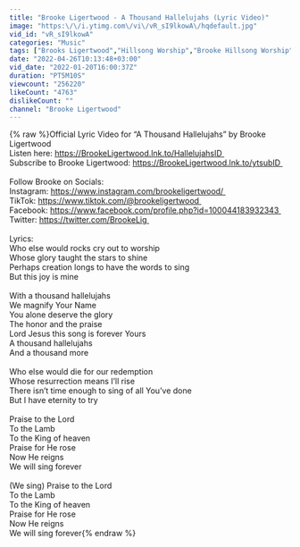 ```yaml
---
title: "Brooke Ligertwood - A Thousand Hallelujahs (Lyric Video)"
image: "https:\/\/i.ytimg.com\/vi\/vR_sI9lkowA\/hqdefault.jpg"
vid_id: "vR_sI9lkowA"
categories: "Music"
tags: ["Brooks Ligertwood","Hillsong Worship","Brooke Hillsong Worship"]
date: "2022-04-26T10:13:48+03:00"
vid_date: "2022-01-20T16:00:37Z"
duration: "PT5M10S"
viewcount: "256220"
likeCount: "4763"
dislikeCount: ""
channel: "Brooke Ligertwood"
---
```

{% raw %}Official Lyric Video for “A Thousand Hallelujahs” by Brooke Ligertwood<br />Listen here: <a rel="nofollow" target="blank" href="https://BrookeLigertwood.lnk.to/HallelujahsID ">https://BrookeLigertwood.lnk.to/HallelujahsID </a><br />Subscribe to Brooke Ligertwood: <a rel="nofollow" target="blank" href="https://BrookeLigertwood.lnk.to/ytsubID ">https://BrookeLigertwood.lnk.to/ytsubID </a><br /><br />Follow Brooke on Socials:<br />Instagram: <a rel="nofollow" target="blank" href="https://www.instagram.com/brookeligertwood/ ">https://www.instagram.com/brookeligertwood/ </a><br />TikTok: <a rel="nofollow" target="blank" href="https://www.tiktok.com/@brookeligertwood ">https://www.tiktok.com/@brookeligertwood </a><br />Facebook: <a rel="nofollow" target="blank" href="https://www.facebook.com/profile.php?id=100044183932343 ">https://www.facebook.com/profile.php?id=100044183932343 </a><br />Twitter: <a rel="nofollow" target="blank" href="https://twitter.com/BrookeLig ">https://twitter.com/BrookeLig </a><br /><br />Lyrics:<br />Who else would rocks cry out to worship<br />Whose glory taught the stars to shine<br />Perhaps creation longs to have the words to sing<br />But this joy is mine<br /> <br />With a thousand hallelujahs<br />We magnify Your Name<br />You alone deserve the glory<br />The honor and the praise<br />Lord Jesus this song is forever Yours<br />A thousand hallelujahs<br />And a thousand more<br /> <br />Who else would die for our redemption<br />Whose resurrection means I’ll rise<br />There isn’t time enough to sing of all You’ve done<br />But I have eternity to try<br />  <br />Praise to the Lord<br />To the Lamb<br />To the King of heaven<br />Praise for He rose<br />Now He reigns<br />We will sing forever<br /> <br />(We sing) Praise to the Lord<br />To the Lamb<br />To the King of heaven<br />Praise for He rose<br />Now He reigns<br />We will sing forever{% endraw %}
